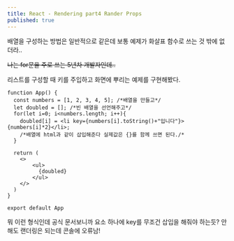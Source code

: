 ```yaml
---
title: React - Rendering part4 Rander Props
published: true
---
```


배열을 구성하는 방법은 일반적으로 같은데 보통 예제가 화살표 함수로 쓰는 것 밖에 없더라.. 

~~나는 for문을 주로 쓰는 5년차 개발자인데..~~ 

리스트를 구성할 때 키를 주입하고 화면에 뿌리는 예제를 구현해봤다.

```
function App() {
  const numbers = [1, 2, 3, 4, 5]; /*배열을 만들고*/
  let doubled = []; /*빈 배열을 선언해주고*/
  for(let i=0; i<numbers.length; i++){
    doubled[i] = <li key={numbers[i].toString()+"입니다"}>{numbers[i]*2}</li>; 
    /*배열에 html과 같이 삽입해준다 실제값은 {}를 함께 쓰면 된다./*
  }
  
  return (
    <>
        <ul>
          {doubled}
        </ul>
    </>
  )
}

export default App
```

뭐 이런 형식인데 공식 문서보니까 요소 하나에 key를 무조건 삽입을 해줘야 하는듯? 안해도 랜더링은 되는데 콘솔에 오류남!
